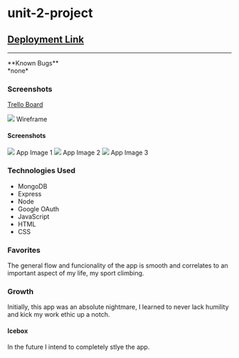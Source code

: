 # unit-2-project

## [Deployment Link](https://quiet-thicket-74088.herokuapp.com/)
<hr>
**Known Bugs**
<br>
*none*

### Screenshots
[Trello Board](https://trello.com/b/wyFgnrej/unit-2-project)

<img src="https://i.imgur.com/fJOviCM.png" />
Wireframe

#### Screenshots
<img src="https://i.imgur.com/5RFcKrH.png" />
App Image 1

<img src="https://i.imgur.com/KoLJWAq.png" />
App Image 2

<img src="https://i.imgur.com/AFeyo2F.png" />
App Image 3

### Technologies Used
* MongoDB
* Express
* Node
* Google OAuth
* JavaScript
* HTML
* CSS

### Favorites
The general flow and funcionality of the app is smooth and correlates to an important aspect of my life, my sport climbing.

### Growth
Initially, this app was an absolute nightmare, I learned to never lack humility and kick my work ethic up a notch.

#### Icebox
In the future I intend to completely stlye the app.
